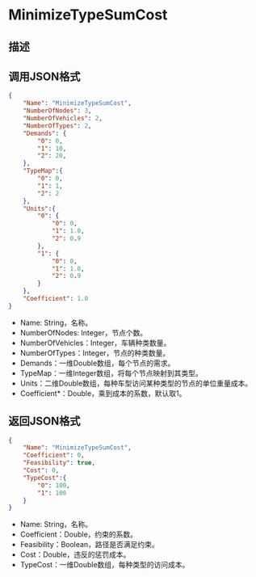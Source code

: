 # MinimizeTypeSumCost

## 描述

## 调用JSON格式

```json
{
	"Name": "MinimizeTypeSumCost",
	"NumberOfNodes": 3,
	"NumberOfVehicles": 2,
	"NumberOfTypes": 2,
	"Demands": {
		"0": 0,
		"1": 10,
		"2": 20,
	},
	"TypeMap":{
		"0": 0,
		"1": 1,
		"2": 2
	},
	"Units":{
		"0": {
			"0": 0,
			"1": 1.0,
			"2": 0.9
		},
		"1": {
			"0": 0,
			"1": 1.0,
			"2": 0.9
		}
	},
	"Coefficient": 1.0
}
```
* Name: String，名称。
* NumberOfNodes: Integer，节点个数。
* NumberOfVehicles：Integer，车辆种类数量。
* NumberOfTypes：Integer，节点的种类数量。
* Demands：一维Double数组，每个节点的需求。
* TypeMap：一维Integer数组，将每个节点映射到其类型。
* Units：二维Double数组，每种车型访问某种类型的节点的单位重量成本。
* Coefficient\*：Double，乘到成本的系数，默认取1。


## 返回JSON格式
```json
{
	"Name": "MinimizeTypeSumCost",
	"Coefficient": 0,
	"Feasibility": true,
	"Cost": 0,
	"TypeCost":{
		"0": 100,
		"1": 100
	}
}
```

* Name: String，名称。
* Coefficient：Double，约束的系数。
* Feasibility：Boolean，路径是否满足约束。
* Cost：Double，违反的惩罚成本。
* TypeCost：一维Double数组，每种类型的访问成本。

